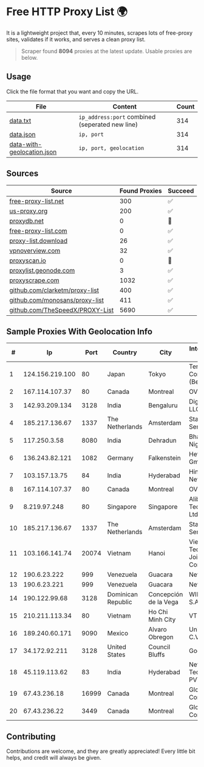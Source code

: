 
# Free HTTP Proxy List 🌍

It is a lightweight project that, every 10 minutes, scrapes lots of free-proxy sites, validates if it works, and serves a clean proxy list.


> Scraper found **8094** proxies at the latest update. Usable proxies are below.

## Usage

Click the file format that you want and copy the URL.


|File|Content|Count|
|----|-------|-----|
|[data.txt](https://raw.githubusercontent.com/themiralay/Proxy-List-World/master/data.txt)|`ip_address:port` combined (seperated new line)|314|
|[data.json](https://raw.githubusercontent.com/themiralay/Proxy-List-World/master/data.json)|`ip, port`|314|
|[data-with-geolocation.json](https://raw.githubusercontent.com/themiralay/Proxy-List-World/master/data-with-geolocation.json)|`ip, port, geolocation`|314|

## Sources

|Source|Found Proxies|Succeed|
|------|-------------|-------|
|[free-proxy-list.net](https://free-proxy-list.net)|300|✅|
|[us-proxy.org](https://www.us-proxy.org)|200|✅|
|[proxydb.net](http://proxydb.net)|0|🚫|
|[free-proxy-list.com](https://free-proxy-list.com/?page=&port=&type%5B%5D=http&type%5B%5D=https&up_time=0&search=Search)|0|✅|
|[proxy-list.download](https://www.proxy-list.download/HTTP)|26|✅|
|[vpnoverview.com](https://vpnoverview.com/privacy/anonymous-browsing/free-proxy-servers)|32|✅|
|[proxyscan.io](https://www.proxyscan.io)|0|🚫|
|[proxylist.geonode.com](https://proxylist.geonode.com/api/proxy-list?limit=300&page=1&sort_by=lastChecked&sort_type=desc&protocols=http,https)|3|✅|
|[proxyscrape.com](https://api.proxyscrape.com/v2/?request=displayproxies&protocol=http&timeout=10000&country=all&ssl=all&anonymity=all)|1032|✅|
|[github.com/clarketm/proxy-list](https://raw.githubusercontent.com/clarketm/proxy-list/master/proxy-list-raw.txt)|400|✅|
|[github.com/monosans/proxy-list](https://raw.githubusercontent.com/monosans/proxy-list/main/proxies/http.txt)|411|✅|
|[github.com/TheSpeedX/PROXY-List](https://raw.githubusercontent.com/TheSpeedX/PROXY-List/master/http.txt)|5690|✅|


## Sample Proxies With Geolocation Info

|#|Ip|Port|Country|City|Internet Service Provider|
|-|--|----|-------|----|-------------------------|
|1|124.156.219.100|80|Japan|Tokyo|Tencent Cloud Computing (Beijing) Co|
|2|167.114.107.37|80|Canada|Montreal|OVH SAS|
|3|142.93.209.134|3128|India|Bengaluru|DigitalOcean, LLC|
|4|185.217.136.67|1337|The Netherlands|Amsterdam|Stallion Network Services Limited|
|5|117.250.3.58|8080|India|Dehradun|Bharat Sanchar Nigam Ltd|
|6|136.243.82.121|1082|Germany|Falkenstein|Hetzner Online GmbH|
|7|103.157.13.75|84|India|Hyderabad|Hindustan Networks Llp|
|8|167.114.107.37|80|Canada|Montreal|OVH SAS|
|9|8.219.97.248|80|Singapore|Singapore|Alibaba (US) Technology Co., Ltd.|
|10|185.217.136.67|1337|The Netherlands|Amsterdam|Stallion Network Services Limited|
|11|103.166.141.74|20074|Vietnam|Hanoi|Viet NAM Cloud Technology Joint Stock Company|
|12|190.6.23.222|999|Venezuela|Guacara|Net Uno|
|13|190.6.23.221|999|Venezuela|Guacara|Net Uno|
|14|190.122.99.68|3128|Dominican Republic|Concepción de la Vega|WIND Telecom S.A|
|15|210.211.113.34|80|Vietnam|Ho Chi Minh City|VTDC|
|16|189.240.60.171|9090|Mexico|Alvaro Obregon|Uninet S.A. de C.V.|
|17|34.172.92.211|3128|United States|Council Bluffs|Google LLC|
|18|45.119.113.62|83|India|Hyderabad|Netrun Technologies PVT LTD|
|19|67.43.236.18|16999|Canada|Montreal|GloboTech Communications|
|20|67.43.236.22|3449|Canada|Montreal|GloboTech Communications|



## Contributing

Contributions are welcome, and they are greatly appreciated! Every
little bit helps, and credit will always be given.

